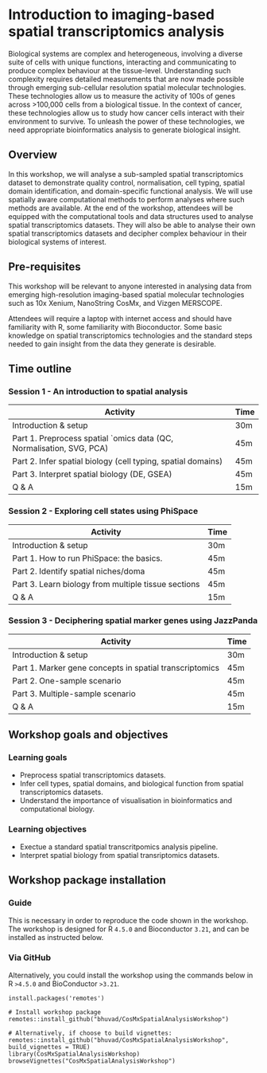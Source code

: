 # Introduction to imaging-based spatial transcriptomics analysis

Biological systems are complex and heterogeneous, involving a diverse suite of cells with unique functions, interacting and communicating to produce complex behaviour at the tissue-level. Understanding such complexity requires detailed measurements that are now made possible through emerging sub-cellular resolution spatial molecular technologies. These technologies allow us to measure the activity of 100s of genes across >100,000 cells from a biological tissue. In the context of cancer, these technologies allow us to study how cancer cells interact with their environment to survive. To unleash the power of these technologies, we need appropriate bioinformatics analysis to generate biological insight.

## Overview

In this workshop, we will analyse a sub-sampled spatial transcriptomics dataset to demonstrate quality control, normalisation, cell typing, spatial domain identification, and domain-specific functional analysis. We will use spatially aware computational methods to perform analyses where such methods are available. At the end of the workshop, attendees will be equipped with the computational tools and data structures used to analyse spatial transcriptomics datasets. They will also be able to analyse their own spatial transcriptomics datasets and decipher complex behaviour in their biological systems of interest.

## Pre-requisites 

This workshop will be relevant to anyone interested in analysing data from emerging high-resolution imaging-based spatial molecular technologies such as 10x Xenium, NanoString CosMx, and Vizgen MERSCOPE.

Attendees will require a laptop with internet access and should have familiarity with R, some familiarity with Bioconductor. Some basic knowledge on spatial transcriptomics technologies and the standard steps needed to gain insight from the data they generate is desirable.

## Time outline

### Session 1 - An introduction to spatial analysis

| Activity                                                             | Time |
|----------------------------------------------------------------------|------|
| Introduction & setup                                                 | 30m  |
| Part 1. Preprocess spatial `omics data (QC, Normalisation, SVG, PCA) | 45m  |
| Part 2. Infer spatial biology (cell typing, spatial domains)         | 45m  |
| Part 3. Interpret spatial biology (DE, GSEA)                         | 45m  |
| Q & A                                                                | 15m  |

### Session 2 - Exploring cell states using PhiSpace

| Activity                                                             | Time |
|----------------------------------------------------------------------|------|
| Introduction & setup                                                 | 30m  |
| Part 1. How to run PhiSpace: the basics.                             | 45m  |
| Part 2. Identify spatial niches/doma                                 | 45m  |
| Part 3. Learn biology from multiple tissue sections                  | 45m  |
| Q & A                                                                | 15m  |

### Session 3 - Deciphering spatial marker genes using JazzPanda

| Activity                                                             | Time |
|----------------------------------------------------------------------|------|
| Introduction & setup                                                 | 30m  |
| Part 1. Marker gene concepts in spatial transcriptomics              | 45m  |
| Part 2. One-sample scenario                                          | 45m  |
| Part 3. Multiple-sample scenario                                     | 45m  |
| Q & A                                                                | 15m  |


## Workshop goals and objectives

### Learning goals

 - Preprocess spatial transcriptomics datasets.
 - Infer cell types, spatial domains, and biological function from spatial transcriptomics datasets.
 - Understand the importance of visualisation in bioinformatics and computational biology.

### Learning objectives

 - Exectue a standard spatial transcritpomics analysis pipeline.
 - Interpret spatial biology from spatial transriptomics datasets.

## Workshop package installation 

### Guide

This is necessary in order to reproduce the code shown in the workshop. 
The workshop is designed for R `4.5.0` and Bioconductor `3.21`, and can be installed as instructed below.

### Via GitHub

Alternatively, you could install the workshop using the commands below in R `>4.5.0` and BioConductor `>3.21`.

```
install.packages('remotes')

# Install workshop package
remotes::install_github("bhuvad/CosMxSpatialAnalysisWorkshop")

# Alternatively, if choose to build vignettes:
remotes::install_github("bhuvad/CosMxSpatialAnalysisWorkshop", build_vignettes = TRUE)
library(CosMxSpatialAnalysisWorkshop)
browseVignettes("CosMxSpatialAnalysisWorkshop")
```
